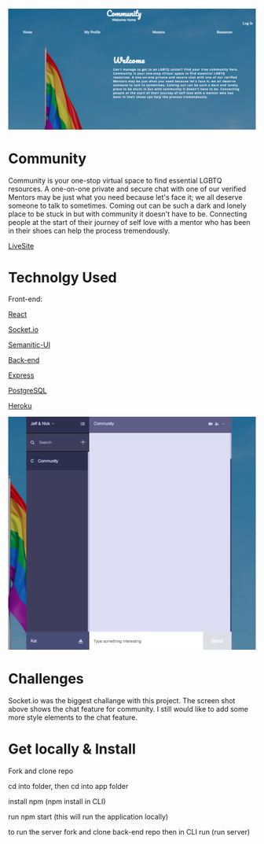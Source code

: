 
![screenshot](screenshot.png)

# Community

Community is your one-stop virtual space to find essential LGBTQ resources. A one-on-one private and secure chat with one of our verified Mentors may be just what you need because let's face it; we all deserve someone to talk to sometimes. Coming out can be such a dark and lonely place to be stuck in but with community it doesn't have to be. Connecting people at the start of their journey of self love with a mentor who has been in their shoes can help the process tremendously.

[LiveSite](https://community-home.herokuapp.com/)



# Technolgy Used
Front-end:

[React](https://reactjs.org/docs/getting-started.html)

[Socket.io](https://socket.io/)

[Semanitic-UI](https://react.semantic-ui.com/)

[Back-end](https://github.com/Taylor4980/community-back-end)

[Express](http://expressjs.com/en/starter/hello-world.html)

[PostgreSQL](https://www.postgresql.org/)

[Heroku](https://signup.heroku.com/?c=70130000001xDpdAAE&gclid=CjwKCAjwtIXbBRBhEiwAWV-5nn5W5bscq0tG8A58Z3YROJgx5UnXvi5gr2d4lzioxUsLLKR40U4HLRoC5n8QAvD_BwE)

![screenshot](screenshot2.png)
# Challenges

Socket.io was the biggest challange with this project. The screen shot above shows the chat feature for community. I still would like to add some more style elements to the chat feature. 

# Get locally & Install 

Fork and clone repo

cd into folder, then cd into app folder

install npm (npm install in CLI)

run npm start (this will run the application locally)

to run the server fork and clone back-end repo then in CLI run (run server)
